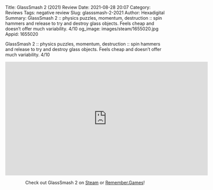 Title: GlassSmash 2 (2021) Review
Date: 2021-08-28 20:07
Category: Reviews
Tags: negative review
Slug: glasssmash-2-2021
Author: Hexadigital
Summary: GlassSmash 2 :: physics puzzles, momentum, destruction :: spin hammers and release to try and destroy glass objects. Feels cheap and doesn’t offer much variability. 4/10
og_image: images/steam/1655020.jpg
Appid: 1655020

GlassSmash 2 :: physics puzzles, momentum, destruction :: spin hammers and release to try and destroy glass objects. Feels cheap and doesn’t offer much variability. 4/10

<center><iframe src="https://www.youtube.com/embed/VVCs7JR0TMw?feature=oembed" allow="accelerometer; autoplay; encrypted-media; gyroscope; picture-in-picture" width="640" height="360" frameborder="0"></iframe>

Check out GlassSmash 2 on [Steam](https://store.steampowered.com/app/1655020/?curator_clanid=34633900) or [Remember.Games](https://remember.games/game/1207/)!</center>
